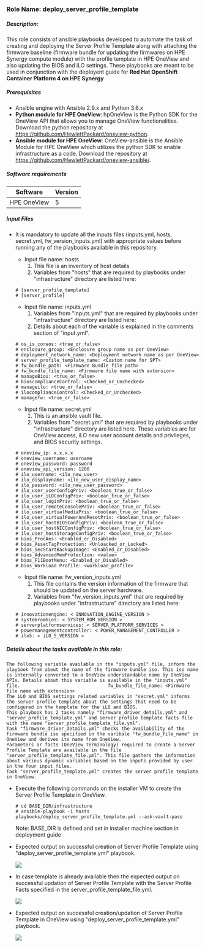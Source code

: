 ### Role Name: deploy_server_profile_template

##### Description: 
This role consists of ansible playbooks developed to automate the task of creating and deploying the Server Profile Template along with attaching the firmware baseline (firmware bundle for updating the firmwares on HPE Synergy compute module) with the profile template in HPE OneView and also updating the BIOS and iLO settings. These playbooks are meant to be used in conjunction with the deployent guide for **Red Hat OpenShift Container Platform 4 on HPE Synergy**

##### Prerequisites
- Ansible engine with Ansible 2.9.x and Python  3.6.x
- **Python module for HPE OneView**: hpOneView is the Python SDK for the OneView API that allows you to manage OneView functionalities. Download the python repository at https://github.com/HewlettPackard/oneview-python.
- **Ansible module for HPE OneView**: OneView-ansible is the Ansible Module for HPE OneView which utilizes the python SDK to enable infrastructure as a code. Download the repository at https://github.com/HewlettPackard/oneview-ansible/.

##### Software requirements 
| Software | Version |
|--|--|
| HPE OneView	| 5 |

##### Input Files
- It is mandatory to update all the inputs  files (inputs.yml, hosts, secret.yml, fw_version_inputs.yml) with appropriate values before running any of the playbooks available in this repository.
	- Input file name: hosts
		1. This file is an inventory of host details
		2. Variables from "hosts" that are required by playbooks under "infrastructure" directory are listed here:
    ```
    # [server_profile_template]
    # [server_profile]
    ```
	- Input file name: inputs.yml
		1. Variables from "inputs.yml" that are required by playbooks under "infrastructure" directory are listed here:
		2. Details about each of the variable is explained in the comments section of "input.yml".
    ```
    # os_is_coreos: <true_or_false>
	# enclosure_group: <Enclosure group name as per OneView> 
    # deployment_network_name: <Deployment network name as per OneView>
    # server_profile_template_name: <Custom name for SPT>
    # fw_bundle_path: <Firmware Bundle file path>
    # fw_bundle_file_name: <Firmware file name with extension>
	# manageBios: <true_or_false>
	# bioscomplianceControl: <Checked_or_Unchecked>
	# manageilo: <true_or_false>
	# ilocomplianceControl: <Checked_or_Unchecked>
	# managefw: <true_or_false>
    ```
	- Input file name: secret.yml
		1. This is an ansible vault file.
		2. Variables from "secret.yml" that are required by playbooks under "infrastructure" directory are listed here. These variables are for OneView access, iLO new user account details and privileges, and BIOS security settings.
		
    ```
    # oneview_ip: x.x.x.x 
    # oneview_username: username
    # oneview_password: password
    # oneview_api_version: 1200
	# ilo_username: <ilo_new_user>
	# ilo_displayname: <ilo_new_user_display_name>
	# ilo_password: <ilo_new_user_password>
	# ilo_user_userConfigPriv: <boolean_true_or_false>
	# ilo_user_iLOConfigPriv: <boolean_true_or_false>
	# ilo_user_loginPriv: <boolean_true_or_false>
	# ilo_user_remoteConsolePriv: <boolean_true_or_false>
	# ilo_user_virtualMediaPriv: <boolean_true_or_false>
	# ilo_user_virtualPowerAndResetPriv: <boolean_true_or_false>
	# ilo_user_hostBIOSConfigPriv: <boolean_true_or_false>
	# ilo_user_hostNICConfigPriv: <boolean_true_or_false>
	# ilo_user_hostStorageConfigPriv: <boolean_true_or_false>
	# bios_ProcAes: <Enabled_or_Disabled>
	# bios_AssetTagProtection: <Unloacked_or_Locked>
	# bios_SecStartBackupImage: <Enabled_or_Disabled>
	# bios_AdvancedMemProtection: <value>
	# bios_F11BootMenu: <Enabled_or_Disabled>
	# bios_Workload Profile: <workload_profile>
    ```
   
    - Input file name: fw_version_inputs.yml
		1. This file contains the version information of the firmware that should be updated on the server hardware.
		2. Variables from "fw_version_inputs.yml" that are required by playbooks under "infrastructure" directory are listed here:
    ```
    # innovationengine: < INNOVATION_ENGINE_VERSION >
    # systemrombios: < SYSTEM_ROM_VERSION >
    # serverplatformservices: < SERVER_PLATFORM_SERVICES >
    # powermanagementcontroller: < POWER_MANAGEMENT_CONTROLLER >
    # ilo5: < iLO_5_VERSION >
    ```

##### Details about the tasks available in this role: 
```
The following variable available in the "inputs.yml" file, inform the playbook from about the name of the firmware bundle iso. This iso name is internally converted to a OneView understandable name by OneView APIs. Details about this variable is available in the "inputs.yml" file.                                fw_bundle_file_name: <Firmware file name with extension>
The iLO and BIOS settings related variables in "secret.yml" informs the server profile template about the settings that need to be configured in the template for the iLO and BIOS.
This playbook has 2 tasks namely "firmware_driver_details.yml" and "server_profile_template.yml" and server profile template facts file with the name "server_profile_template_file.yml".
Task "firmware_driver_details.yml" checks the availability of the firmware bundle iso specified in the varibale "fw_bundle_file_name" in OneView and derives its name from OneView.
Parameters or facts (OneView Terminology) required to create a Server Profile Template are available in the file "server_profile_template_file.yml". This file gathers the information about various dynamic variables based on the inputs provided by user in the four input files.
Task "server_profile_template.yml" creates the server profile template in OneView.
```

- Execute the following commands on the installer VM to create the Server Profile Template in OneView.
    ```
    # cd BASE_DIR/infrastructure
    # ansible-playbook -i hosts playbooks/deploy_server_profile_template.yml --ask-vault-pass
    ```
	Note: BASE_DIR is defined and set in installer machine section in deployment guide
- Expected output on successful creation of Server Profile Template using "deploy_server_profile_template.yml" playbook.

  ![](./media/3-role-srv-profile-template-Create.JPG)

- In case template is already available then the expected output on successful updation of Server Profile Template with the Server Profile Facts specified in the server_profile_template_file.yml.

  ![](./media/4-role-srv-profile-template_update.JPG)

- Expected output on successful creation/updation of Server Profile Template in OneView using "deploy_server_profile_template.yml" playbook.

  ![](./media/5-role-srv-profile-template_OneVeiw.JPG)